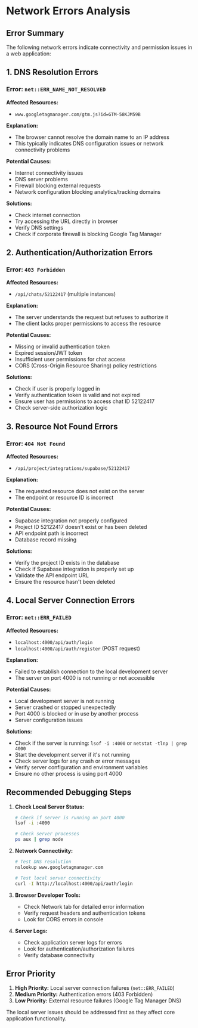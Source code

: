 # Network Errors Analysis

## Error Summary
The following network errors indicate connectivity and permission issues in a web application:

## 1. DNS Resolution Errors

### Error: `net::ERR_NAME_NOT_RESOLVED`
**Affected Resources:**
- `www.googletagmanager.com/gtm.js?id=GTM-58KJM59B`

**Explanation:**
- The browser cannot resolve the domain name to an IP address
- This typically indicates DNS configuration issues or network connectivity problems

**Potential Causes:**
- Internet connectivity issues
- DNS server problems
- Firewall blocking external requests
- Network configuration blocking analytics/tracking domains

**Solutions:**
- Check internet connection
- Try accessing the URL directly in browser
- Verify DNS settings
- Check if corporate firewall is blocking Google Tag Manager

## 2. Authentication/Authorization Errors

### Error: `403 Forbidden`
**Affected Resources:**
- `/api/chats/52122417` (multiple instances)

**Explanation:**
- The server understands the request but refuses to authorize it
- The client lacks proper permissions to access the resource

**Potential Causes:**
- Missing or invalid authentication token
- Expired session/JWT token
- Insufficient user permissions for chat access
- CORS (Cross-Origin Resource Sharing) policy restrictions

**Solutions:**
- Check if user is properly logged in
- Verify authentication token is valid and not expired
- Ensure user has permissions to access chat ID 52122417
- Check server-side authorization logic

## 3. Resource Not Found Errors

### Error: `404 Not Found`
**Affected Resources:**
- `/api/project/integrations/supabase/52122417`

**Explanation:**
- The requested resource does not exist on the server
- The endpoint or resource ID is incorrect

**Potential Causes:**
- Supabase integration not properly configured
- Project ID 52122417 doesn't exist or has been deleted
- API endpoint path is incorrect
- Database record missing

**Solutions:**
- Verify the project ID exists in the database
- Check if Supabase integration is properly set up
- Validate the API endpoint URL
- Ensure the resource hasn't been deleted

## 4. Local Server Connection Errors

### Error: `net::ERR_FAILED`
**Affected Resources:**
- `localhost:4000/api/auth/login`
- `localhost:4000/api/auth/register` (POST request)

**Explanation:**
- Failed to establish connection to the local development server
- The server on port 4000 is not running or not accessible

**Potential Causes:**
- Local development server is not running
- Server crashed or stopped unexpectedly
- Port 4000 is blocked or in use by another process
- Server configuration issues

**Solutions:**
- Check if the server is running: `lsof -i :4000` or `netstat -tlnp | grep 4000`
- Start the development server if it's not running
- Check server logs for any crash or error messages
- Verify server configuration and environment variables
- Ensure no other process is using port 4000

## Recommended Debugging Steps

1. **Check Local Server Status:**
   ```bash
   # Check if server is running on port 4000
   lsof -i :4000
   
   # Check server processes
   ps aux | grep node
   ```

2. **Network Connectivity:**
   ```bash
   # Test DNS resolution
   nslookup www.googletagmanager.com
   
   # Test local server connectivity
   curl -I http://localhost:4000/api/auth/login
   ```

3. **Browser Developer Tools:**
   - Check Network tab for detailed error information
   - Verify request headers and authentication tokens
   - Look for CORS errors in console

4. **Server Logs:**
   - Check application server logs for errors
   - Look for authentication/authorization failures
   - Verify database connectivity

## Error Priority

1. **High Priority:** Local server connection failures (`net::ERR_FAILED`)
2. **Medium Priority:** Authentication errors (403 Forbidden)
3. **Low Priority:** External resource failures (Google Tag Manager DNS)

The local server issues should be addressed first as they affect core application functionality.